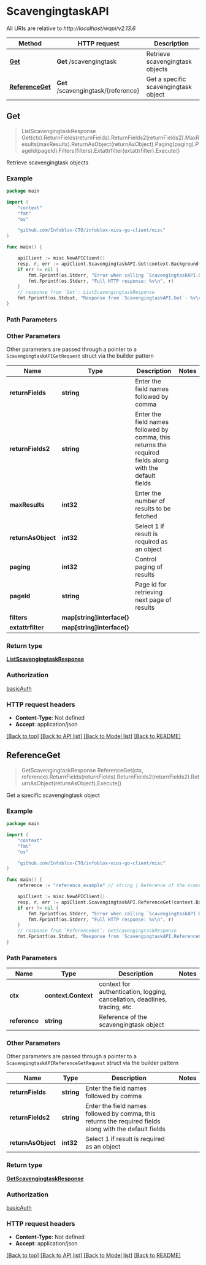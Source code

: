 # ScavengingtaskAPI

All URIs are relative to *http://localhost/wapi/v2.13.6*

Method | HTTP request | Description
------------- | ------------- | -------------
[**Get**](ScavengingtaskAPI.md#Get) | **Get** /scavengingtask | Retrieve scavengingtask objects
[**ReferenceGet**](ScavengingtaskAPI.md#ReferenceGet) | **Get** /scavengingtask/{reference} | Get a specific scavengingtask object



## Get

> ListScavengingtaskResponse Get(ctx).ReturnFields(returnFields).ReturnFields2(returnFields2).MaxResults(maxResults).ReturnAsObject(returnAsObject).Paging(paging).PageId(pageId).Filters(filters).Extattrfilter(extattrfilter).Execute()

Retrieve scavengingtask objects



### Example

```go
package main

import (
	"context"
	"fmt"
	"os"

	"github.com/Infoblox-CTO/infoblox-nios-go-client/misc"
)

func main() {

	apiClient := misc.NewAPIClient()
	resp, r, err := apiClient.ScavengingtaskAPI.Get(context.Background()).Execute()
	if err != nil {
		fmt.Fprintf(os.Stderr, "Error when calling `ScavengingtaskAPI.Get``: %v\n", err)
		fmt.Fprintf(os.Stderr, "Full HTTP response: %v\n", r)
	}
	// response from `Get`: ListScavengingtaskResponse
	fmt.Fprintf(os.Stdout, "Response from `ScavengingtaskAPI.Get`: %v\n", resp)
}
```

### Path Parameters



### Other Parameters

Other parameters are passed through a pointer to a `ScavengingtaskAPIGetRequest` struct via the builder pattern


Name | Type | Description  | Notes
------------- | ------------- | ------------- | -------------
**returnFields** | **string** | Enter the field names followed by comma | 
**returnFields2** | **string** | Enter the field names followed by comma, this returns the required fields along with the default fields | 
**maxResults** | **int32** | Enter the number of results to be fetched | 
**returnAsObject** | **int32** | Select 1 if result is required as an object | 
**paging** | **int32** | Control paging of results | 
**pageId** | **string** | Page id for retrieving next page of results | 
**filters** | **map[string]interface{}** |  | 
**extattrfilter** | **map[string]interface{}** |  | 

### Return type

[**ListScavengingtaskResponse**](ListScavengingtaskResponse.md)

### Authorization

[basicAuth](../README.md#basicAuth)

### HTTP request headers

- **Content-Type**: Not defined
- **Accept**: application/json

[[Back to top]](#) [[Back to API list]](../README.md#documentation-for-api-endpoints)
[[Back to Model list]](../README.md#documentation-for-models)
[[Back to README]](../README.md)


## ReferenceGet

> GetScavengingtaskResponse ReferenceGet(ctx, reference).ReturnFields(returnFields).ReturnFields2(returnFields2).ReturnAsObject(returnAsObject).Execute()

Get a specific scavengingtask object



### Example

```go
package main

import (
	"context"
	"fmt"
	"os"

	"github.com/Infoblox-CTO/infoblox-nios-go-client/misc"
)

func main() {
	reference := "reference_example" // string | Reference of the scavengingtask object

	apiClient := misc.NewAPIClient()
	resp, r, err := apiClient.ScavengingtaskAPI.ReferenceGet(context.Background(), reference).Execute()
	if err != nil {
		fmt.Fprintf(os.Stderr, "Error when calling `ScavengingtaskAPI.ReferenceGet``: %v\n", err)
		fmt.Fprintf(os.Stderr, "Full HTTP response: %v\n", r)
	}
	// response from `ReferenceGet`: GetScavengingtaskResponse
	fmt.Fprintf(os.Stdout, "Response from `ScavengingtaskAPI.ReferenceGet`: %v\n", resp)
}
```

### Path Parameters


Name | Type | Description  | Notes
------------- | ------------- | ------------- | -------------
**ctx** | **context.Context** | context for authentication, logging, cancellation, deadlines, tracing, etc.
**reference** | **string** | Reference of the scavengingtask object | 

### Other Parameters

Other parameters are passed through a pointer to a `ScavengingtaskAPIReferenceGetRequest` struct via the builder pattern


Name | Type | Description  | Notes
------------- | ------------- | ------------- | -------------
**returnFields** | **string** | Enter the field names followed by comma | 
**returnFields2** | **string** | Enter the field names followed by comma, this returns the required fields along with the default fields | 
**returnAsObject** | **int32** | Select 1 if result is required as an object | 

### Return type

[**GetScavengingtaskResponse**](GetScavengingtaskResponse.md)

### Authorization

[basicAuth](../README.md#basicAuth)

### HTTP request headers

- **Content-Type**: Not defined
- **Accept**: application/json

[[Back to top]](#) [[Back to API list]](../README.md#documentation-for-api-endpoints)
[[Back to Model list]](../README.md#documentation-for-models)
[[Back to README]](../README.md)

